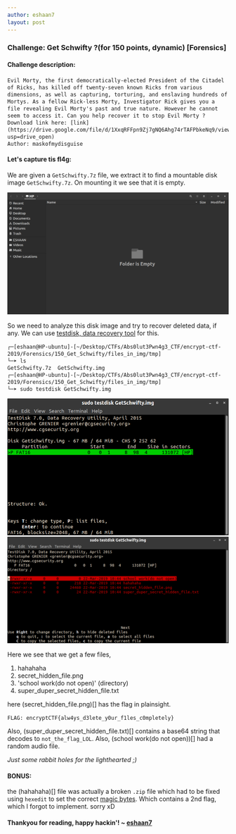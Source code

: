 ```yaml
---
author: eshaan7
layout: post
---
```



### Challenge: Get Schwifty ?(for 150 points, dynamic) [Forensics]

#### Challenge description: 

	Evil Morty, the first democratically-elected President of the Citadel of Ricks, has killed off twenty-seven known Ricks from various dimensions, as well as capturing, torturing, and enslaving hundreds of Mortys. As a fellow Rick-less Morty, Investigator Rick gives you a file revealing Evil Morty's past and true nature. However he cannot seem to access it. Can you help recover it to stop Evil Morty ? 
	Download link here: [link](https://drive.google.com/file/d/1XxqRFFpn9Zj7gNQ6Ahg74rTAFPbkeNq9/view?usp=drive_open)
	Author: maskofmydisguise


#### Let's capture tis fl4g: 

We are given a `GetSchwifty.7z` file, we extract it to find a mountable disk image `GetSchwifty.7z`.
On mounting it we see that it is empty.

<img src="https://raw.githubusercontent.com/abs0lut3pwn4g3/writeups/master/_posts/GetSchwifty_mounted_image.png">

So we need to analyze this disk image and try to recover deleted data, if any. 
We can use [testdisk, data recovery tool](https://www.cgsecurity.org/wiki/TestDisk) for this.

	┌─[eshaan@HP-ubuntu]-[~/Desktop/CTFs/Abs0lut3Pwn4g3_CTF/encrypt-ctf-2019/Forensics/150_Get_Schwifty/files_in_img/tmp]
    └─➤ ls
	GetSchwifty.7z  GetSchwifty.img
	┌─[eshaan@HP-ubuntu]-[~/Desktop/CTFs/Abs0lut3Pwn4g3_CTF/encrypt-ctf-2019/Forensics/150_Get_Schwifty/files_in_img/tmp]
	└─➤ sudo testdisk GetSchwifty.img

<img src="https://raw.githubusercontent.com/abs0lut3pwn4g3/writeups/master/_posts/GetSchwifty_testdisk1.png">
<img src="https://raw.githubusercontent.com/abs0lut3pwn4g3/writeups/master/_posts/GetSchwifty_testdisk2.png">

Here we see that we get a few files,

1. hahahaha
2. secret_hidden_file.png
3. 'school work(do not open)' (directory)
4. super_duper_secret_hidden_file.txt

here (secret_hidden_file.png)[] has the flag in plainsight.

	FLAG: encryptCTF{alw4ys_d3lete_y0ur_f1les_c0mpletely}

Also, (super_duper_secret_hidden_file.txt)[] contains a base64 string that decodes to `not_the_flag_LOL`. 
Also, (school work(do not open))[] had a random audio file.

*Just some rabbit holes for the lighthearted ;)*

#### BONUS:

the (hahahaha)[] file was actually a broken `.zip` file which had to be fixed using `hexedit` to set the correct <a href="https://en.wikipedia.org/wiki/File_format#Magic_number">magic bytes</a>. Which contains a 2nd flag, which I forgot to implement. sorry xD


#### Thankyou for reading, happy hackin'! ~ [eshaan7](https://eshaan7.cf/)
